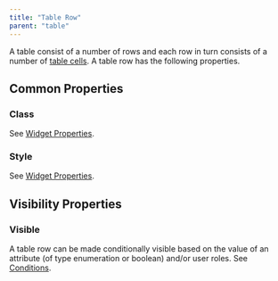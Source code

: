```yaml
---
title: "Table Row"
parent: "table"
---
```

A table consist of a number of rows and each row in turn consists of a number of [table cells](table-cell). A table row has the following properties.

## Common Properties

### Class

See [Widget Properties](widget-properties).

### Style

See [Widget Properties](widget-properties).

## Visibility Properties

### Visible

A table row can be made conditionally visible based on the value of an attribute (of type enumeration or boolean) and/or user roles. See [Conditions](conditions).
